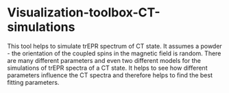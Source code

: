 # Visualization-toolbox-CT-simulations
This tool helps to simulate trEPR spectrum of CT state. It assumes a powder - the orientation of the coupled spins in the magnetic field is random. There are many different parameters and even two different models for the simulations of trEPR spectra of a CT state. It helps to see how different parameters influence the CT spectra and therefore helps to find the best fitting parameters.
